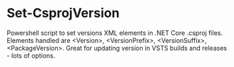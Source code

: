 # Set-CsprojVersion
Powershell script to set versions XML elements in .NET Core .csproj files. Elements handled are &lt;Version>, &lt;VersionPrefix>, &lt;VersionSuffix>, &lt;PackageVersion>. Great for updating version in VSTS builds and releases - lots of options.
